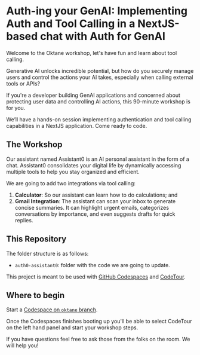 # Auth-ing your GenAI: Implementing Auth and Tool Calling in a NextJS-based chat with Auth for GenAI

Welcome to the Oktane workshop, let's have fun and learn about tool calling.

Generative AI unlocks incredible potential, but how do you securely manage users and control the actions your AI takes, especially when calling external tools or APIs?

If you're a developer building GenAI applications and concerned about protecting user data and controlling AI actions, this 90-minute workshop is for you.

We’ll have a hands-on session implementing authentication and tool calling capabilities in a NextJS application. Come ready to code.

## The Workshop

Our assistant named Assistant0 is an AI personal assistant in the form of a chat. Assistant0 consolidates your digital life by dynamically accessing multiple tools to help you stay organized and efficient.

We are going to add two integrations via tool calling:

1. **Calculator**: So our assistant can learn how to do calculations; and
1. **Gmail Integration**: The assistant can scan your inbox to generate concise summaries. It can highlight urgent emails, categorizes conversations by importance, and even suggests drafts for quick replies.

## This Repository

The folder structure is as follows:

- `auth0-assistant0`: folder with the code we are going to update.

This project is meant to be used with [GitHub Codespaces](https://github.com/features/codespaces) and [CodeTour](https://marketplace.visualstudio.com/items?itemName=vsls-contrib.codetour).

## Where to begin

Start a [Codespace on `oktane` branch](https://github.com/codespaces/new?hide_repo_select=true&ref=oktane&repo=980255874).

Once the Codespaces finishes booting up you'll be able to select CodeTour on the left hand panel and start your workshop steps.

If you have questions feel free to ask those from the folks on the room. We will help you!
